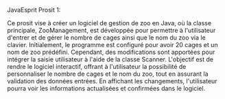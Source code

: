 
JavaEsprit
Prosit 1:

Ce prosit vise à créer un logiciel de gestion de zoo en Java, où la classe principale, ZooManagement, est développée pour permettre à l'utilisateur d'entrer et de gérer le nombre de cages ainsi que le nom du zoo via le clavier. Initialement, le programme est configuré pour avoir 20 cages et un nom de zoo prédéfini. Cependant, des modifications sont apportées pour intégrer la saisie utilisateur à l'aide de la classe Scanner. L'objectif est de rendre le logiciel interactif, offrant à l'utilisateur la possibilité de personnaliser le nombre de cages et le nom du zoo, tout en assurant la validation des données entrées. En affichant les changements, l'utilisateur pourra voir les informations actualisées et confirmées dans le logiciel.
